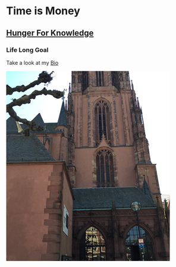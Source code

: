 # Time is Money

## [Hunger For Knowledge](davism25.github.io/bio)

### Life Long Goal 

Take a look at my [Bio](davism25.github.io/Bio.md)

![Church](Church.jpg)

